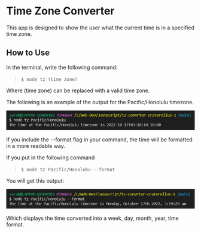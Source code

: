 # Time Zone Converter

This app is designed to show the user what the current time is in a specified time zone.

## How to Use
In the terminal, write the following command:

> `$ node tz (time zone)`

Where (time zone) can be replaced with a valid time zone.

The following is an example of the output for the Pacific/Honolulu timezone.

![Benjamin Bannekat](img/tz-01.png)

If you include the --format flag in your command, the time will be formatted in a more readable way.

If you put in the following command

> `$ node tz Pacific/Honoluhu --format`

You will get this output:

![Benjamin Bannekat](img/tz-02.png)

Which displays the time converted into a week, day, month, year, time format.